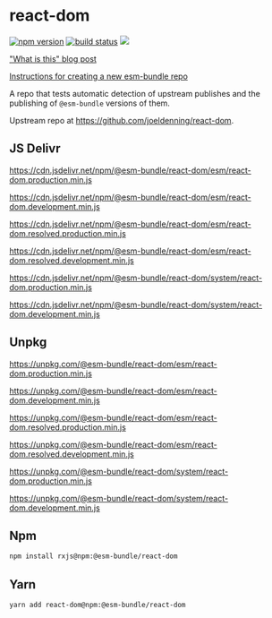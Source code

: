 # react-dom

[![npm version](https://img.shields.io/npm/v/@esm-bundle/react-dom.svg?style=flat)](https://www.npmjs.com/package/@esm-bundle/react-dom) [![build status](https://travis-ci.com/esm-bundle/react-dom.svg?branch=master)](https://travis-ci.com/esm-bundle/react-dom) [![](https://data.jsdelivr.com/v1/package/npm/@esm-bundle/react-dom/badge)](https://www.jsdelivr.com/package/npm/@esm-bundle/react-dom)

["What is this" blog post](https://medium.com/@joeldenning/an-esm-bundle-for-any-npm-package-5f850db0e04d)

[Instructions for creating a new esm-bundle repo](https://github.com/esm-bundle/new-repo-instructions)

A repo that tests automatic detection of upstream publishes and the publishing of `@esm-bundle` versions of them.

Upstream repo at https://github.com/joeldenning/react-dom.

## JS Delivr

https://cdn.jsdelivr.net/npm/@esm-bundle/react-dom/esm/react-dom.production.min.js

https://cdn.jsdelivr.net/npm/@esm-bundle/react-dom/esm/react-dom.development.min.js

https://cdn.jsdelivr.net/npm/@esm-bundle/react-dom/esm/react-dom.resolved.production.min.js

https://cdn.jsdelivr.net/npm/@esm-bundle/react-dom/esm/react-dom.resolved.development.min.js

https://cdn.jsdelivr.net/npm/@esm-bundle/react-dom/system/react-dom.production.min.js

https://cdn.jsdelivr.net/npm/@esm-bundle/react-dom/system/react-dom.development.min.js

## Unpkg

https://unpkg.com/@esm-bundle/react-dom/esm/react-dom.production.min.js

https://unpkg.com/@esm-bundle/react-dom/esm/react-dom.development.min.js

https://unpkg.com/@esm-bundle/react-dom/esm/react-dom.resolved.production.min.js

https://unpkg.com/@esm-bundle/react-dom/esm/react-dom.resolved.development.min.js

https://unpkg.com/@esm-bundle/react-dom/system/react-dom.production.min.js

https://unpkg.com/@esm-bundle/react-dom/system/react-dom.development.min.js

## Npm

```sh
npm install rxjs@npm:@esm-bundle/react-dom
```

## Yarn

```sh
yarn add react-dom@npm:@esm-bundle/react-dom
```
